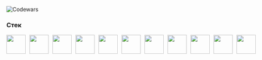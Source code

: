 ![Codewars](https://www.codewars.com/users/daniltro/badges/large)


### Стек

<div style="display: flex; gap: 10px;">
  <img src="https://img.icons8.com/?size=100&id=v8RpPQUwv0N8&format=png&color=000000" width="50" height="50">
  <img src="https://img.icons8.com/?size=100&id=3BTBsJs5myRy&format=png&color=000000" width="50" height="50">
  <img src="https://img.icons8.com/?size=100&id=QBqFNfPPB2Kx&format=png&color=000000" width="50" height="50">
  <img src="https://img.icons8.com/?size=100&id=Nkym0Ujb8VGI&format=png&color=000000" width="50" height="50">
  <img src="https://img.icons8.com/?size=100&id=nCj4PvnCO0tZ&format=png&color=000000" width="50" height="50">
  <img src="https://img.icons8.com/?size=100&id=9vlfB9hjA1lX&format=png&color=000000" width="50" height="50">
  <img src="" width="50" height="50">
  <img src="" width="50" height="50">
  <img src="" width="50" height="50">
  <img src="" width="50" height="50">
  <img src="" width="50" height="50">
  
  
</div>
